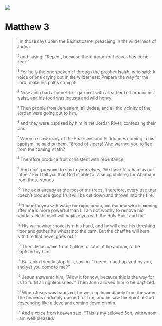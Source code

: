 <img class="intro-right" src="/images/art-matthew.jpg">

# Matthew 3

><sup>1</sup> In those days John the Baptist came, preaching in the wilderness of Judea 
>
><sup>2</sup> and saying, “Repent, because the kingdom of heaven has come near!” 
>
><sup>3</sup> For he is the one spoken of through the prophet Isaiah, who said: A voice of one crying out in the wilderness: Prepare the way for the Lord; make his paths straight! 
>
><sup>4</sup> Now John had a camel-hair garment with a leather belt around his waist, and his food was locusts and wild honey. 
>
><sup>5</sup> Then people from Jerusalem, all Judea, and all the vicinity of the Jordan were going out to him, 
>
><sup>6</sup> and they were baptized by him in the Jordan River, confessing their sins. 
>
><sup>7</sup> When he saw many of the Pharisees and Sadducees coming to his baptism, he said to them, “Brood of vipers! Who warned you to flee from the coming wrath? 
>
><sup>8</sup> Therefore produce fruit consistent with repentance. 
>
><sup>9</sup> And don’t presume to say to yourselves, ‘We have Abraham as our father.’ For I tell you that God is able to raise up children for Abraham from these stones. 
>
><sup>10</sup> The ax is already at the root of the trees. Therefore, every tree that doesn’t produce good fruit will be cut down and thrown into the fire. 
>
><sup>11</sup> “I baptize you with water for repentance, but the one who is coming after me is more powerful than I. I am not worthy to remove his sandals. He himself will baptize you with the Holy Spirit and fire. 
>
><sup>12</sup> His winnowing shovel is in his hand, and he will clear his threshing floor and gather his wheat into the barn. But the chaff he will burn with fire that never goes out.” 
>
><sup>13</sup> Then Jesus came from Galilee to John at the Jordan, to be baptized by him. 
>
><sup>14</sup> But John tried to stop him, saying, “I need to be baptized by you, and yet you come to me?” 
>
><sup>15</sup> Jesus answered him, “Allow it for now, because this is the way for us to fulfill all righteousness.” Then John allowed him to be baptized. 
>
><sup>16</sup> When Jesus was baptized, he went up immediately from the water. The heavens suddenly opened for him, and he saw the Spirit of God descending like a dove and coming down on him. 
>
><sup>17</sup> And a voice from heaven said, “This is my beloved Son, with whom I am well-pleased.”